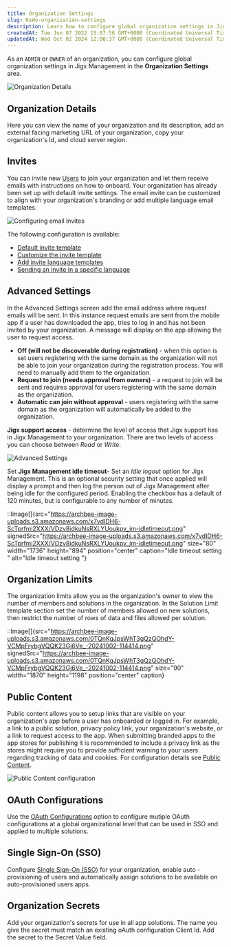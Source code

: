 ```yaml
---
title: Organization Settings
slug: KsWo-organization-settings
description: Learn how to configure global organization settings in JigxManagement with this comprehensive document. From organization details to OAuth configurations and single sign-on (SSO), explore all the essential topics to optimize your JigxManagement experience
createdAt: Tue Jun 07 2022 15:07:56 GMT+0000 (Coordinated Universal Time)
updatedAt: Wed Oct 02 2024 12:00:37 GMT+0000 (Coordinated Universal Time)
---
```


As an `ADMIN` or `OWNER` of an organization, you can configure global organization settings in Jigx Management in the **Organization Settings** area.

![Organization Details](https://archbee-image-uploads.s3.amazonaws.com/0TQnKgJpsWhT3gQzQOhdY-HE2O4_wN8Dino8kzPyjZR-20241002-113229.png "Organization Details")

## Organization Details

Here you can view the name of your organization and its description, add an external facing marketing URL of your organization, copy your organization's Id, and cloud server region. 

## Invites

You can invite new [Users](./Users.md) to join your organization and let them receive emails with instructions on how to onboard. Your organization has already been set up with default invite settings. The email invite can be customized to align with your organization's branding or add multiple language email templates.

![Configuring email invites](https://archbee-image-uploads.s3.amazonaws.com/x7vdIDH6-ScTprfmi2XXX/QBLXU_93Hzjd1UHS8_Ocl_jm-inviteorg.png "Configuring email invites")

The following configuration is available:

- [Default invite template](<./Organization Settings/Invites.md>)
- [Customize the invite template](<./Organization Settings/Invites.md>)
- [Add invite language templates](<./Organization Settings/Invites.md>)
- [Sending an invite in a specific language](<./Organization Settings/Invites.md>)

## Advanced Settings

In the Advanced Settings screen add the email address where request emails will be sent. In this instance request emails are sent from the mobile app if a user has downloaded the app, tries to log in and has not been invited by your organization. A message will display on the app allowing the user to request access.

- **Off (will not be discoverable during registration)** - when this option is set users registering with the same domain as the organization will not be able to join your organization during the registration process. You will need to manually add them to the organization.
- **Request to join (needs approval from owners)** - a request to join will be sent and requires approval for users registering with the same domain as the organization.
- **Automatic can join without approval** - users registering with the same domain as the organization will automatically be added to the organization.

**Jigx support access** - determine the level of access that Jigx support has in Jigx Management to your organization. There are two levels of access you can choose between *Read* or *Write*.

![Advanced Settings](https://archbee-image-uploads.s3.amazonaws.com/x7vdIDH6-ScTprfmi2XXX/VDOa9z1L0rO_fJwLpL2iD_jm-advancedl.png "Advanced Settings")

Set **Jigx Management idle timeout**- Set an *Idle logout* option for Jigx Management. This is an optional security setting that once applied will display a prompt and then log the person out of Jigx Management after being idle for the configured period. Enabling the checkbox has a default of 120 minutes, but is configurable to any number of minutes.

::Image[]{src="https://archbee-image-uploads.s3.amazonaws.com/x7vdIDH6-ScTprfmi2XXX/VDzv8idkuNsRXLYUoukpv_jm-idletimeout.png" signedSrc="https://archbee-image-uploads.s3.amazonaws.com/x7vdIDH6-ScTprfmi2XXX/VDzv8idkuNsRXLYUoukpv_jm-idletimeout.png" size="80" width="1736" height="894" position="center" caption="Idle timeout setting " alt="Idle timeout setting "}

## Organization Limits

The organization limits allow you as the organization's owner to view the number of members and solutions in the organization. In the Solution Limit template section set the number of members allowed on new solutions, then restrict the number of rows of data and files allowed per solution.

::Image[]{src="https://archbee-image-uploads.s3.amazonaws.com/0TQnKgJpsWhT3gQzQOhdY-VCMpFrybgVQQK23Gj6Ve_-20241002-114414.png" signedSrc="https://archbee-image-uploads.s3.amazonaws.com/0TQnKgJpsWhT3gQzQOhdY-VCMpFrybgVQQK23Gj6Ve_-20241002-114414.png" size="90" width="1870" height="1198" position="center" caption}

## Public Content

Public content allows you to setup links that are visible on your organization's app before a user has onboarded or logged in. For example, a link to a public solution, privacy policy link, your organization's website, or a link to request access to the app. When submitting branded apps to the app stores for publishing it is recommended to include a privacy link as the stores might require you to provide sufficient warning to your users regarding tracking of data and cookies. For configuration details see [Public Content](<./Organization Settings/Public Content.md>).

![Public Content configuration](https://archbee-image-uploads.s3.amazonaws.com/x7vdIDH6-ScTprfmi2XXX/51bc_oWXE11NpGX5dIS1c_jm-publicnew.png "Public Content configuration")

## OAuth Configurations

Use the [OAuth Configurations](<./Organization Settings/OAuth Configurations.md>) option to configure mutiple OAuth configurations at a global organizational level that can be used in SSO and applied to multiple solutions.

## Single Sign-On (SSO)

Configure [Single Sign-On (SSO)](<./Organization Settings/Single Sign-On _SSO_.md>) for your organization, enable auto -provisioning of users and automatically assign solutions to be available on auto-provisioned users apps. 

## Organization Secrets

Add your organization's secrets for use in all app solutions. The name you give the secret must match an existing oAuth configuration Client Id. Add the secret to the Secret Value field.

